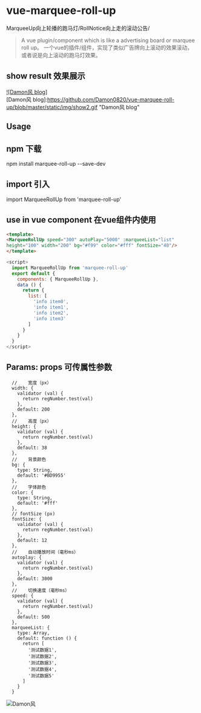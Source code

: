 # vue-marquee-roll-up
MarqueeUp向上轮播的跑马灯/RollNotice向上走的滚动公告/

> A vue plugin/component which is like a advertising board or marquee roll up。 一个vue的插件/组件，实现了类似广告牌向上滚动的效果滚动，或者说是向上滚动的跑马灯效果。

## show result 效果展示

[![Damon风 blog]](http://baidu.com)  
[Damon风 blog]:https://github.com/Damon0820/vue-marquee-roll-up/blob/master/static/img/show2.gif "Damon风 blog"

## Usage

## npm 下载
npm install marquee-roll-up --save-dev

## import 引入
import MarqueeRollUp from 'marquee-roll-up'

## use in vue component 在vue组件内使用

  ``` html
<template>
  <MarqueeRollUp speed="300" autoPlay="5000" :marqueeList="list" 
  height="100" width="200" bg="#f99" color="#fff" fontSize="40"/>
</template>
```
``` javascript
<script>
  import MarqueeRollUp from 'marquee-roll-up'
  export default {
    components: { MarqueeRollUp },
    data () {
      return {
        list: [
          'info item0',
          'info item1',
          'info item2',
          'info item3'
        ]
      }
    }
  }
</script>
```

## Params: props 可传属性参数

      // 	宽度（px）      
      width: {
        validator (val) {
          return regNumber.test(val)
        },
        default: 200
      },
      // 	高度（px）
      height: {
        validator (val) {
          return regNumber.test(val)
        },
        default: 38
      },
      // 	背景颜色
      bg: {
        type: String,
        default: '#BD9955'
      },
      // 	字体颜色
      color: {
        type: String,
        default: '#fff'
      },
      // fontSize (px)
      fontSize: {
        validator (val) {
          return regNumber.test(val)
        },
        default: 12
      },
      // 	自动播放时间（毫秒ms）
      autoplay: {
        validator (val) {
          return regNumber.test(val)
        },
        default: 3000
      },
      // 	切换速度（毫秒ms）
      speed: {
        validator (val) {
          return regNumber.test(val)
        },
        default: 500
      },
      marqueeList: {
        type: Array,
        default: function () {
          return [
            '测试数据1',
            '测试数据2',
            '测试数据3',
            '测试数据4',
            '测试数据5'
          ]
        }
      }

![Damon风](https://github.com/Damon0820/vue-marquee-roll-up/blob/master/static/img/show1.png "Damon风")